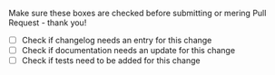 Make sure these boxes are checked before submitting or mering Pull Request - thank you!

- [ ] Check if changelog needs an entry for this change
- [ ] Check if documentation needs an update for this change
- [ ] Check if tests need to be added for this change
